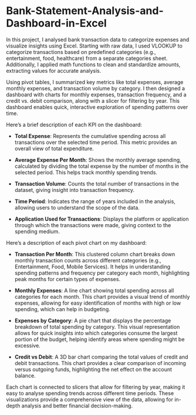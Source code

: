 # Bank-Statement-Analysis-and-Dashboard-in-Excel
In this project, I analysed bank transaction data to categorize expenses and visualize insights using Excel. Starting with raw data, I used VLOOKUP to categorize transactions based on predefined categories (e.g., entertainment, food, healthcare) from a separate categories sheet. Additionally, I applied math functions to clean and standardize amounts, extracting values for accurate analysis.

Using pivot tables, I summarized key metrics like total expenses, average monthly expenses, and transaction volume by category. I then designed a dashboard with charts for monthly expenses, transaction frequency, and a credit vs. debit comparison, along with a slicer for filtering by year. This dashboard enables quick, interactive exploration of spending patterns over time.

Here’s a brief description of each KPI on the dashboard:

- **Total Expense**: Represents the cumulative spending across all transactions over the selected time period. This metric provides an overall view of total expenditure.

-	**Average Expense Per Month**: Shows the monthly average spending, calculated by dividing the total expense by the number of months in the selected period. This helps track monthly spending trends.

-	**Transaction Volume**: Counts the total number of transactions in the dataset, giving insight into transaction frequency.

-	**Time Period**: Indicates the range of years included in the analysis, allowing users to understand the scope of the data.

-	**Application Used for Transactions**: Displays the platform or application through which the transactions were made, giving context to the spending medium.

Here’s a description of each pivot chart on my dashboard:

-	**Transaction Per Month**: This clustered column chart breaks down monthly transaction counts across different categories (e.g., Entertainment, Food, Mobile Services). It helps in understanding spending patterns and frequency per category each month, highlighting peak months for certain types of expenses.

-	**Monthly Expenses**: A line chart showing total spending across all categories for each month. This chart provides a visual trend of monthly expenses, allowing for easy identification of months with high or low spending, which can help in budgeting.

-	**Expenses by Category**: A pie chart that displays the percentage breakdown of total spending by category. This visual representation allows for quick insights into which categories consume the largest portion of the budget, helping identify areas where spending might be excessive.

-	**Credit vs Debit**: A 3D bar chart comparing the total values of credit and debit transactions. This chart provides a clear comparison of incoming versus outgoing funds, highlighting the net effect on the account balance.

Each chart is connected to slicers that allow for filtering by year, making it easy to analyse spending trends across different time periods. These visualizations provide a comprehensive view of the data, allowing for in-depth analysis and better financial decision-making.

